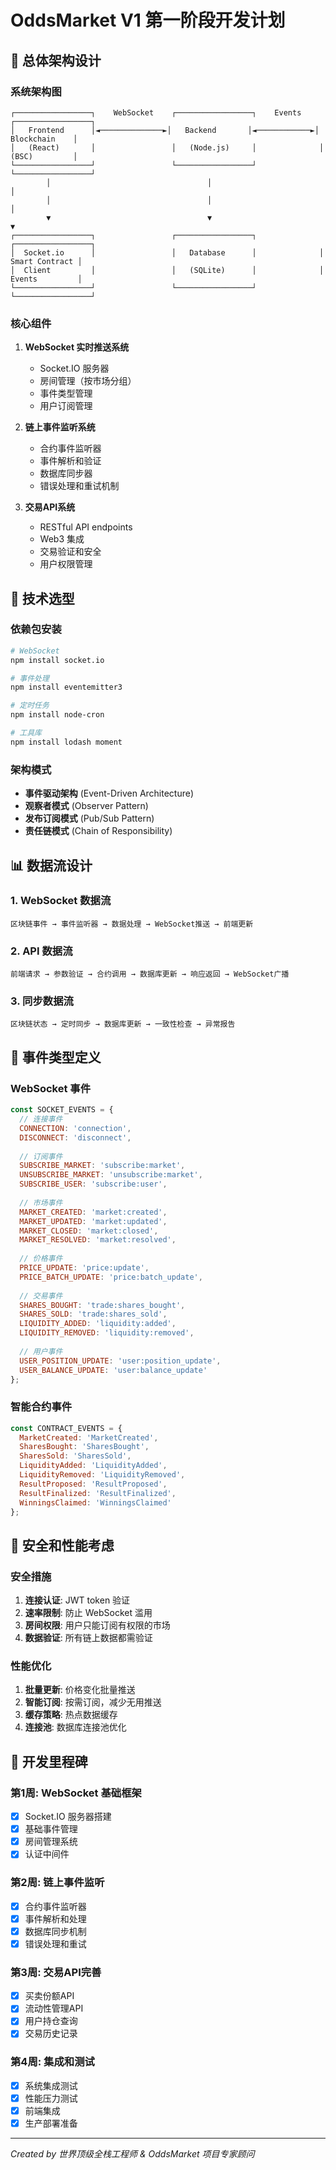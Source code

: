 # OddsMarket V1 第一阶段开发计划

## 🎯 总体架构设计

### 系统架构图
```
┌─────────────────┐    WebSocket    ┌─────────────────┐    Events    ┌─────────────────┐
│   Frontend      │◄──────────────►│   Backend       │◄────────────►│   Blockchain    │
│   (React)       │                 │   (Node.js)     │              │   (BSC)         │
└─────────────────┘                 └─────────────────┘              └─────────────────┘
        │                                   │                                │
        │                                   │                                │
        ▼                                   ▼                                ▼
┌─────────────────┐                 ┌─────────────────┐              ┌─────────────────┐
│  Socket.io      │                 │   Database      │              │  Smart Contract │
│  Client         │                 │   (SQLite)      │              │  Events         │
└─────────────────┘                 └─────────────────┘              └─────────────────┘
```

### 核心组件

1. **WebSocket 实时推送系统**
   - Socket.IO 服务器
   - 房间管理（按市场分组）
   - 事件类型管理
   - 用户订阅管理

2. **链上事件监听系统**
   - 合约事件监听器
   - 事件解析和验证
   - 数据库同步器
   - 错误处理和重试机制

3. **交易API系统**
   - RESTful API endpoints
   - Web3 集成
   - 交易验证和安全
   - 用户权限管理

## 🔧 技术选型

### 依赖包安装
```bash
# WebSocket
npm install socket.io

# 事件处理
npm install eventemitter3

# 定时任务
npm install node-cron

# 工具库
npm install lodash moment
```

### 架构模式
- **事件驱动架构** (Event-Driven Architecture)
- **观察者模式** (Observer Pattern)
- **发布订阅模式** (Pub/Sub Pattern)
- **责任链模式** (Chain of Responsibility)

## 📊 数据流设计

### 1. WebSocket 数据流
```
区块链事件 → 事件监听器 → 数据处理 → WebSocket推送 → 前端更新
```

### 2. API 数据流
```
前端请求 → 参数验证 → 合约调用 → 数据库更新 → 响应返回 → WebSocket广播
```

### 3. 同步数据流
```
区块链状态 → 定时同步 → 数据库更新 → 一致性检查 → 异常报告
```

## 🎪 事件类型定义

### WebSocket 事件
```javascript
const SOCKET_EVENTS = {
  // 连接事件
  CONNECTION: 'connection',
  DISCONNECT: 'disconnect',
  
  // 订阅事件
  SUBSCRIBE_MARKET: 'subscribe:market',
  UNSUBSCRIBE_MARKET: 'unsubscribe:market',
  SUBSCRIBE_USER: 'subscribe:user',
  
  // 市场事件
  MARKET_CREATED: 'market:created',
  MARKET_UPDATED: 'market:updated',
  MARKET_CLOSED: 'market:closed',
  MARKET_RESOLVED: 'market:resolved',
  
  // 价格事件
  PRICE_UPDATE: 'price:update',
  PRICE_BATCH_UPDATE: 'price:batch_update',
  
  // 交易事件
  SHARES_BOUGHT: 'trade:shares_bought',
  SHARES_SOLD: 'trade:shares_sold',
  LIQUIDITY_ADDED: 'liquidity:added',
  LIQUIDITY_REMOVED: 'liquidity:removed',
  
  // 用户事件
  USER_POSITION_UPDATE: 'user:position_update',
  USER_BALANCE_UPDATE: 'user:balance_update'
};
```

### 智能合约事件
```javascript
const CONTRACT_EVENTS = {
  MarketCreated: 'MarketCreated',
  SharesBought: 'SharesBought', 
  SharesSold: 'SharesSold',
  LiquidityAdded: 'LiquidityAdded',
  LiquidityRemoved: 'LiquidityRemoved',
  ResultProposed: 'ResultProposed',
  ResultFinalized: 'ResultFinalized',
  WinningsClaimed: 'WinningsClaimed'
};
```

## 🔐 安全和性能考虑

### 安全措施
1. **连接认证**: JWT token 验证
2. **速率限制**: 防止 WebSocket 滥用
3. **房间权限**: 用户只能订阅有权限的市场
4. **数据验证**: 所有链上数据都需验证

### 性能优化
1. **批量更新**: 价格变化批量推送
2. **智能订阅**: 按需订阅，减少无用推送
3. **缓存策略**: 热点数据缓存
4. **连接池**: 数据库连接池优化

## 📝 开发里程碑

### 第1周: WebSocket 基础框架
- [x] Socket.IO 服务器搭建
- [x] 基础事件管理
- [x] 房间管理系统
- [x] 认证中间件

### 第2周: 链上事件监听
- [x] 合约事件监听器
- [x] 事件解析和处理
- [x] 数据库同步机制
- [x] 错误处理和重试

### 第3周: 交易API完善
- [x] 买卖份额API
- [x] 流动性管理API
- [x] 用户持仓查询
- [x] 交易历史记录

### 第4周: 集成和测试
- [x] 系统集成测试
- [x] 性能压力测试
- [x] 前端集成
- [x] 生产部署准备

---

*Created by 世界顶级全栈工程师 & OddsMarket 项目专家顾问*